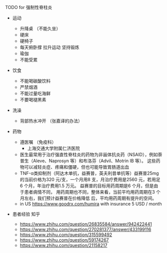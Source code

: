 TODO for 强制性脊柱炎

- 运动
  - 升降桌 （不能久坐） 
  - 硬床 
  - 硬椅子 
  - 每天俯卧撑 拉升运动 坚持锻炼
  - 瑜伽
  - 不能受累

- 饮食
  - 不能喝碳酸饮料
  - 严禁烟酒
  - 不能过量吃海鲜
  - 不要喝褪黑素

- 洗澡
  - 背部热水冲开 （张嘉译的办法）

- 药物
  - 遵医嘱 （免疫科）
    - 上海交通大学附属仁济医院 
  - 医生最常用于治疗强直性脊柱炎的药物为非甾体抗炎药（NSAID），例如萘普生（Aleve、Naprosyn 等）和布洛芬（Advil、Motrin IB 等）。 这些药物可以减轻炎症、疼痛和僵硬，但也可能导致胃肠道出血
  - TNF-α类抑制剂（阿达木单抗，益赛普，英夫利昔单抗等）益赛普25mg 的当前价格为320 元/支，一个月用8 支，月治疗费用是2560 元，若用足 6 个月，年治疗费用1.5 万元。 益赛普的目标用药周期是6 个月，但是由于患者病情不同， 用药周期也不同，整体来看，当前平均用药周期在3 个月左右，我们预计益赛普在价格降低 后，平均用药周期有提升的空间。
  - in US https://www.goodrx.com/humira with insurance 5 USD / month 

- 患者经验 知乎
  - https://www.zhihu.com/question/26835584/answer/942422441
  - https://www.zhihu.com/question/270281377/answer/433199116
  - https://www.zhihu.com/question/315599492
  - https://www.zhihu.com/question/59174267
  - https://www.zhihu.com/question/21158217
